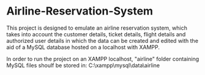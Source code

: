 # Airline-Reservation-System
This project is designed to emulate an airline reservation system, which takes into account the customer details, ticket details, flight details and authorized user details in which the data can be created and edited with the aid of a MySQL database hosted on a localhost with XAMPP.

In order to run the project on an XAMPP localhost,
"airline" folder containing MySQL files shoulf be stored in:
C:\xampp\mysql\data\airline
